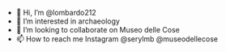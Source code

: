- 👋 Hi, I’m @lombardo212
- 👀 I’m interested in archaeology
- 💞️ I’m looking to collaborate on Museo delle Cose
- 📫 How to reach me Instagram @serylmb @museodellecose

<!---
lombardo212/lombardo212 is a ✨ special ✨ repository because its `README.md` (this file) appears on your GitHub profile.
You can click the Preview link to take a look at your changes.
--->
